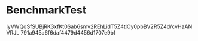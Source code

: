 # BenchmarkTest

IyVWQqSfSUBjRK3xfKt0Sab6smv2REhLidT5Z4tlOy0pbBV2R5Z4d/cvHaANVRJL
791a945a6f6daf4479d4456d1707e9bf
